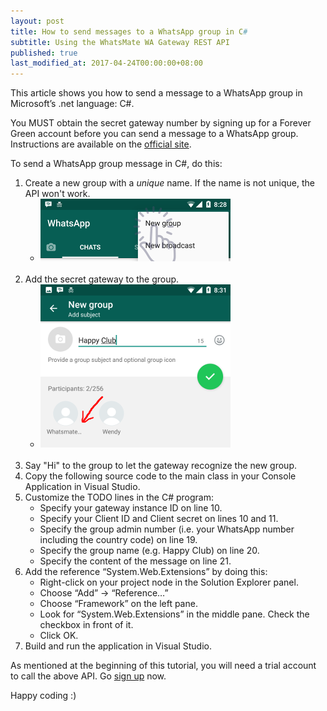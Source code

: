 ```yaml
---
layout: post
title: How to send messages to a WhatsApp group in C#
subtitle: Using the WhatsMate WA Gateway REST API
published: true
last_modified_at: 2017-04-24T00:00:00+08:00
---
```


This article shows you how to send a message to a WhatsApp group in Microsoft’s .net language: C#.

You MUST obtain the secret gateway number by signing up for a Forever Green account before you can send a message to a WhatsApp group. Instructions are available on the [official site](https://www.whatsmate.net/whatsapp-group-message-api.html). 


To send a WhatsApp group message in C#, do this:

1. Create a new group with a *unique* name. If the name is not unique, the API won't work.
   * <img src="/img/newgroup.png" alt="Create a new WhatsApp group"> <br><br>
2. Add the secret gateway to the group.
   * <img src="/img/add-gateway-to-group.png" alt="Name the WhatsApp group"> <br><br>
3. Say "Hi" to the group to let the gateway recognize the new group.
4. Copy the following source code to the main class in your Console Application in Visual Studio.  <script src="https://gist.github.com/whatsmate/fd9033c3cfaed14993408b2ea4ee8e32.js"></script>
5. Customize the TODO lines in the C# program:
   * Specify your gateway instance ID on line 10.
   * Specify your Client ID and Client secret on lines 10 and 11.
   * Specify the group admin number (i.e. your WhatsApp number including the country code) on line 19.
   * Specify the group name (e.g. Happy Club) on line 20.
   * Specify the content of the message on line 21.
6. Add the reference “System.Web.Extensions” by doing this:
   * Right-click on your project node in the Solution Explorer panel.
   * Choose “Add” -> “Reference…”
   * Choose “Framework” on the left pane.
   * Look for “System.Web.Extensions” in the middle pane. Check the checkbox in front of it.
   * Click OK.
7. Build and run the application in Visual Studio.


As mentioned at the beginning of this tutorial, you will need a trial account to call the above API. Go [sign up](https://www.whatsmate.net/whatsapp-group-message-api.html) now.


Happy coding :) 


<br>
<script async src="//pagead2.googlesyndication.com/pagead/js/adsbygoogle.js"></script>
<ins class="adsbygoogle"
     style="display:inline-block;width:728px;height:90px"
     data-ad-client="ca-pub-7383487179928477"
     data-ad-slot="6959057004"></ins>
<script>
(adsbygoogle = window.adsbygoogle || []).push({});
</script>
<br>

